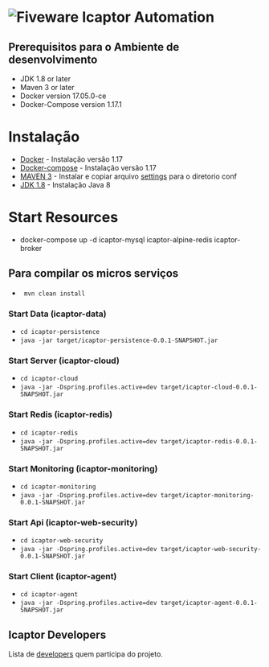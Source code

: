 # ![Fiveware](https://avatars1.githubusercontent.com/u/23555013?s=200&v=4) Icaptor Automation

## Prerequisitos para o Ambiente de desenvolvimento
- JDK 1.8 or later
- Maven 3 or later
- Docker version 17.05.0-ce
- Docker-Compose version 1.17.1

# Instalação
* [Docker](https://atutoriais.com/linux/como-instalar-o-docker-no-ubuntu-16-04/) - Instalação versão 1.17
* [Docker-compose](https://www.digitalocean.com/community/tutorials/how-to-install-docker-compose-on-ubuntu-16-04) - Instalação versão 1.17 
* [MAVEN 3](https://www.vultr.com/docs/how-to-install-apache-maven-on-ubuntu-16-04) - Instalar e copiar arquivo [settings](https://github.com/fiveware-solutions/icaptor-automation/blob/master/settings.xml) para o diretorio conf
* [JDK 1.8](https://www.vultr.com/docs/how-to-install-apache-maven-on-ubuntu-16-04) - Instalação Java 8 

# Start Resources
- docker-compose up -d icaptor-mysql icaptor-alpine-redis icaptor-broker

## Para compilar os micros serviços
-  ``` mvn clean install```

### Start Data (icaptor-data)
-  ```cd icaptor-persistence``` 
-  ```java -jar target/icaptor-persistence-0.0.1-SNAPSHOT.jar``` 

### Start Server (icaptor-cloud)
-  ```cd icaptor-cloud``` 
-  ```java -jar -Dspring.profiles.active=dev target/icaptor-cloud-0.0.1-SNAPSHOT.jar``` 

### Start Redis (icaptor-redis)
- ```cd icaptor-redis```
- ```java -jar -Dspring.profiles.active=dev target/icaptor-redis-0.0.1-SNAPSHOT.jar```

###  Start Monitoring (icaptor-monitoring)
- ```cd icaptor-monitoring```
- ```java -jar -Dspring.profiles.active=dev target/icaptor-monitoring-0.0.1-SNAPSHOT.jar```

###  Start Api (icaptor-web-security)
- ```cd icaptor-web-security```
- ```java -jar -Dspring.profiles.active=dev target/icaptor-web-security-0.0.1-SNAPSHOT.jar```

### Start Client (icaptor-agent)
- ```cd icaptor-agent```
- ```java -jar -Dspring.profiles.active=dev target/icaptor-agent-0.0.1-SNAPSHOT.jar```

## Icaptor Developers

Lista de  [developers](https://github.com/orgs/fiveware-solutions/teams/icaptor-developers/members) quem participa do projeto.
